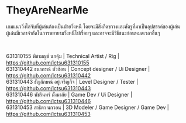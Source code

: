 # TheyAreNearMe
เกมแนววิ่งไล่จับที่ผู้เล่นต้องเป็นฝ่ายวิ่งหนี โดยจะมีสิ่งกีดขวางและศัตรูที่มาเป็นอุปสรรค์ของผู้เล่น <br/>
ผู้เล่นมีเวลาจำกัดในการพยายามวิ่งหนีไปเรื่อยๆ และอาจจะมีวิธีชนะก่อนหมดเวลาอื่นๆ



<br />


631310155 พิชามญช์ นกคุ้ม | Technical Artist / Rig | https://github.com/ictsu631310155 <br/> 
631310442 ธนาภรณ์ บัวซ้อน | Concept designer / Ui Designer |  https://github.com/ictsu631310442 <br/>
631310443 ธัญลักษณ์ อยู่เจริญกิจ | Level Designer / Tester |  https://github.com/ictsu631310443 <br/>
631310446 พัชรินทร์ มั่งมาลัย | Game Dev / Ui Designer |  https://github.com/ictsu631310446 <br/>
631310453 สาธิตา นกวอน | 3D Modeler / Game Designer / Game Dev |  https://github.com/ictsu631310453 <br/>
